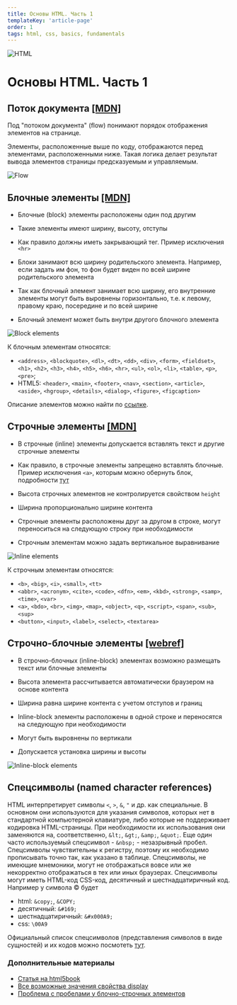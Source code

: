 ```yaml
---
title: Основы HTML. Часть 1
templateKey: 'article-page'
order: 1
tags: html, css, basics, fundamentals
---
```

![HTML](../images/HTML5_logo_small.png "HTML")

# Основы HTML. Часть 1

## Поток документа [[MDN]](https://developer.mozilla.org/ru/docs/Learn/CSS/CSS_layout/%D0%9D%D0%BE%D1%80%D0%BC%D0%B0%D0%BB%D1%8C%D0%BD%D1%8B%D0%B9_%D0%BF%D0%BE%D1%82%D0%BE%D0%BA)

Под "потоком документа" (flow) понимают порядок отображения элементов на странице.

Элементы, расположенные выше по коду, отображаются перед элементами, расположенными ниже. Такая логика делает результат вывода элементов страницы предсказуемым и управляемым.

![Flow](../images/potok.png "Flow")

## Блочные элементы [[MDN]](https://developer.mozilla.org/ru/docs/Web/HTML/Block-level_elements)

-   Блочные (block) элементы расположены один под другим

-   Такие элементы имеют ширину, высоту, отступы

-   Как правило должны иметь закрывающий тег. Пример исключения `<hr>`

-   Блоки занимают всю ширину родительского элемента. Например, если задать им фон, то фон будет виден по всей ширине родительского элемента

-   Так как блочный элемент занимает всю ширину, его внутренние элементы могут быть выровнены горизонтально, т.е. к левому, правому краю, посередине и по всей ширине

-   Блочный элемент может быть внутри другого блочного элемента


![Block elements](../images/div_1_.png "Block elements")

К блочным элементам относятся:
  - `<address>`, `<blockquote>`, `<dl>`, `<dt>`, `<dd>`, `<div>`, `<form>`, `<fieldset>`, `<h1>`, `<h2>`, `<h3>`, `<h4>`, `<h5>`, `<h6>`, `<hr>`, `<ul>`, `<ol>`, `<li>`, `<table>`, `<p>`, `<pre>`;
  - HTML5: `<header>`, `<main>`, `<footer>`, `<nav>`, `<section>`, `<article>`, `<aside>`, `<hgroup>`, `<details>`, `<dialog>`, `<figure>`, `<figcaption>`

Описание элементов можно найти по [ссылке](https://developer.mozilla.org/ru/docs/Web/HTML/Block-level_elements).

## Строчные элементы [[MDN]](https://developer.mozilla.org/ru/docs/Web/HTML/%D0%A1%D1%82%D1%80%D0%BE%D1%87%D0%BD%D1%8B%D0%B5_%D0%AD%D0%BB%D0%B5%D0%BC%D0%B5%D0%BD%D1%82%D1%8B)

-   В строчные (inline) элементы допускается вставлять текст и другие строчные элементы

-   Как правило, в строчные элементы запрещено вставлять блочные. Пример исключения `<a>`, которым можно обернуть блок, подробности [тут](http://htmlbook.ru/blog/mozhno-li-oborachivat-ssylkoy-blok)

-   Высота строчных элементов не контролируется свойством `height`

-   Ширина пропорционально ширине контента

-   Строчные элементы расположены друг за другом в строке, могут переноситься на следующую строку при необходимости

-   Строчным элементам можно задать вертикальное выравнивание

![Inline elements](../images/block-inline1_1_.png "Inline elements")

К строчным элементам относятся: 
- `<b>`, `<big>`, `<i>`, `<small>`, `<tt>`
- `<abbr>`, `<acronym>`, `<cite>`, `<code>`, `<dfn>`, `<em>`, `<kbd>`, `<strong>`, `<samp>`, `<time>`, `<var>`
- `<a>`, `<bdo>`, `<br>`, `<img>`, `<map>`, `<object>`, `<q>`, `<script>`, `<span>`, `<sub>`, `<sup>`
- `<button>`, `<input>`, `<label>`, `<select>`, `<textarea>`


## Строчно-блочные элементы [[webref]](https://webref.ru/course/block-inline/inline-block)

-   В строчно-блочных (inline-block) элементах возможно размещать текст или блочные элементы

-   Высота элемента рассчитывается автоматически браузером на основе контента

-   Ширина равна ширине контента с учетом отступов и границ

-   Inline-block элементы расположены в одной строке и переносятся на следующую при необходимости

-   Могут быть выровнены по вертикали

-   Допускается установка ширины и высоты

![Inline-block elements](../images/httpatomoreillycomsourceoreillyimages531486_1_.png "Inline-block elements")

## Спецсимволы (named character references)

HTML интерпретирует символы `<`, `>`, `&`, `"` и др. как специальные. В основном они используются для указания символов, которых нет в стандартной компьютерной клавиатуре, либо которые не поддерживает кодировка HTML-страницы. При необходимости их использования они заменяются на, соответственно, `&lt;`, `&gt;`, `&amp;`, `&quot;`. Еще один часто используемый спецсимвол - `&nbsp;` - незазрывный пробел. Спецсимволы чувствительны к регистру, поэтому их необходимо прописывать точно так, как указано в таблице. Спецсимволы, не имеющие мнемоники, могут не отображаться вовсе или же некорректно отображаться в тех или иных браузерах.
Спецсимволы могут иметь HTML-код	CSS-код, десятичный и шестнадцатиричный код. Например у символа &copy; будет
- html: `&copy;`, `&COPY;`
- десятичный: `&#169;`
- шестнадцатиричный: `&#x000A9;`
- css: `\00A9`

Официальный список спецсимволов (представления символов в виде сущностей) и их кодов можно посмотеть [тут](https://dev.w3.org/html5/html-author/charref).

### Дополнительные материалы
- [Статья на html5book](https://html5book.ru/block-inline-elements)
- [Все возможные значения свойства display](https://developer.mozilla.org/ru/docs/Web/CSS/display)
- [Проблема с пробелами у блочно-строчных элементов](https://htmlacademy.ru/blog/boost/frontend/fighting-the-space-between-inline-block-elements)
